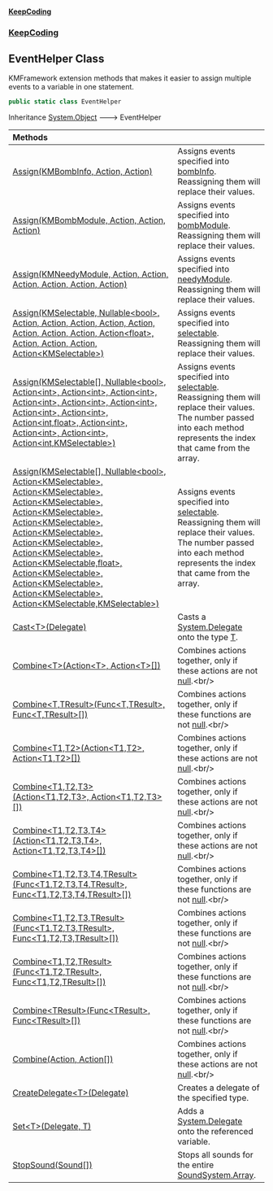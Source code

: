 #### [KeepCoding](index.md 'index')
### [KeepCoding](KeepCoding.md 'KeepCoding')
## EventHelper Class
KMFramework extension methods that makes it easier to assign multiple events to a variable in one statement.  
```csharp
public static class EventHelper
```

Inheritance [System.Object](https://docs.microsoft.com/en-us/dotnet/api/System.Object 'System.Object') &#129106; EventHelper  

| Methods | |
| :--- | :--- |
| [Assign(KMBombInfo, Action, Action)](EventHelper.Assign.Z7JnOudZRDzk7o1gUkAEcg.md 'KeepCoding.EventHelper.Assign(KMBombInfo, System.Action, System.Action)') | Assigns events specified into [bombInfo](EventHelper.Assign.Z7JnOudZRDzk7o1gUkAEcg.md#KeepCoding.EventHelper.Assign(KMBombInfo.System.Action.System.Action).bombInfo 'KeepCoding.EventHelper.Assign(KMBombInfo, System.Action, System.Action).bombInfo'). Reassigning them will replace their values.<br/> |
| [Assign(KMBombModule, Action, Action, Action)](EventHelper.Assign.aSZq.y2IOGpM9FR68nxAgQ.md 'KeepCoding.EventHelper.Assign(KMBombModule, System.Action, System.Action, System.Action)') | Assigns events specified into [bombModule](EventHelper.Assign.aSZq.y2IOGpM9FR68nxAgQ.md#KeepCoding.EventHelper.Assign(KMBombModule.System.Action.System.Action.System.Action).bombModule 'KeepCoding.EventHelper.Assign(KMBombModule, System.Action, System.Action, System.Action).bombModule'). Reassigning them will replace their values.<br/> |
| [Assign(KMNeedyModule, Action, Action, Action, Action, Action, Action)](EventHelper.Assign.gF.VyacXXjhecIUdNp6Cig.md 'KeepCoding.EventHelper.Assign(KMNeedyModule, System.Action, System.Action, System.Action, System.Action, System.Action, System.Action)') | Assigns events specified into [needyModule](EventHelper.Assign.gF.VyacXXjhecIUdNp6Cig.md#KeepCoding.EventHelper.Assign(KMNeedyModule.System.Action.System.Action.System.Action.System.Action.System.Action.System.Action).needyModule 'KeepCoding.EventHelper.Assign(KMNeedyModule, System.Action, System.Action, System.Action, System.Action, System.Action, System.Action).needyModule'). Reassigning them will replace their values.<br/> |
| [Assign(KMSelectable, Nullable&lt;bool&gt;, Action, Action, Action, Action, Action, Action, Action, Action, Action&lt;float&gt;, Action, Action, Action, Action&lt;KMSelectable&gt;)](EventHelper.Assign.zd19DEOUheW+Vj6W3ulUrA.md 'KeepCoding.EventHelper.Assign(KMSelectable, System.Nullable&lt;bool&gt;, System.Action, System.Action, System.Action, System.Action, System.Action, System.Action, System.Action, System.Action, System.Action&lt;float&gt;, System.Action, System.Action, System.Action, System.Action&lt;KMSelectable&gt;)') | Assigns events specified into [selectable](EventHelper.Assign.zd19DEOUheW+Vj6W3ulUrA.md#KeepCoding.EventHelper.Assign(KMSelectable.System.Nullable.bool..System.Action.System.Action.System.Action.System.Action.System.Action.System.Action.System.Action.System.Action.System.Action.float..System.Action.System.Action.System.Action.System.Action.KMSelectable.).selectable 'KeepCoding.EventHelper.Assign(KMSelectable, System.Nullable&lt;bool&gt;, System.Action, System.Action, System.Action, System.Action, System.Action, System.Action, System.Action, System.Action, System.Action&lt;float&gt;, System.Action, System.Action, System.Action, System.Action&lt;KMSelectable&gt;).selectable'). Reassigning them will replace their values.<br/> |
| [Assign(KMSelectable[], Nullable&lt;bool&gt;, Action&lt;int&gt;, Action&lt;int&gt;, Action&lt;int&gt;, Action&lt;int&gt;, Action&lt;int&gt;, Action&lt;int&gt;, Action&lt;int&gt;, Action&lt;int&gt;, Action&lt;int,float&gt;, Action&lt;int&gt;, Action&lt;int&gt;, Action&lt;int&gt;, Action&lt;int,KMSelectable&gt;)](EventHelper.Assign.VpEffVE9O6e87QnH1sBxPw.md 'KeepCoding.EventHelper.Assign(KMSelectable[], System.Nullable&lt;bool&gt;, System.Action&lt;int&gt;, System.Action&lt;int&gt;, System.Action&lt;int&gt;, System.Action&lt;int&gt;, System.Action&lt;int&gt;, System.Action&lt;int&gt;, System.Action&lt;int&gt;, System.Action&lt;int&gt;, System.Action&lt;int,float&gt;, System.Action&lt;int&gt;, System.Action&lt;int&gt;, System.Action&lt;int&gt;, System.Action&lt;int,KMSelectable&gt;)') | Assigns events specified into [selectable](EventHelper.Assign.VpEffVE9O6e87QnH1sBxPw.md#KeepCoding.EventHelper.Assign(KMSelectable...System.Nullable.bool..System.Action.int..System.Action.int..System.Action.int..System.Action.int..System.Action.int..System.Action.int..System.Action.int..System.Action.int..System.Action.int.float..System.Action.int..System.Action.int..System.Action.int..System.Action.int.KMSelectable.).selectable 'KeepCoding.EventHelper.Assign(KMSelectable[], System.Nullable&lt;bool&gt;, System.Action&lt;int&gt;, System.Action&lt;int&gt;, System.Action&lt;int&gt;, System.Action&lt;int&gt;, System.Action&lt;int&gt;, System.Action&lt;int&gt;, System.Action&lt;int&gt;, System.Action&lt;int&gt;, System.Action&lt;int,float&gt;, System.Action&lt;int&gt;, System.Action&lt;int&gt;, System.Action&lt;int&gt;, System.Action&lt;int,KMSelectable&gt;).selectable'). Reassigning them will replace their values. The number passed into each method represents the index that came from the array.<br/> |
| [Assign(KMSelectable[], Nullable&lt;bool&gt;, Action&lt;KMSelectable&gt;, Action&lt;KMSelectable&gt;, Action&lt;KMSelectable&gt;, Action&lt;KMSelectable&gt;, Action&lt;KMSelectable&gt;, Action&lt;KMSelectable&gt;, Action&lt;KMSelectable&gt;, Action&lt;KMSelectable&gt;, Action&lt;KMSelectable,float&gt;, Action&lt;KMSelectable&gt;, Action&lt;KMSelectable&gt;, Action&lt;KMSelectable&gt;, Action&lt;KMSelectable,KMSelectable&gt;)](EventHelper.Assign.Z2dwTb0DhZ72xkJGUChrEA.md 'KeepCoding.EventHelper.Assign(KMSelectable[], System.Nullable&lt;bool&gt;, System.Action&lt;KMSelectable&gt;, System.Action&lt;KMSelectable&gt;, System.Action&lt;KMSelectable&gt;, System.Action&lt;KMSelectable&gt;, System.Action&lt;KMSelectable&gt;, System.Action&lt;KMSelectable&gt;, System.Action&lt;KMSelectable&gt;, System.Action&lt;KMSelectable&gt;, System.Action&lt;KMSelectable,float&gt;, System.Action&lt;KMSelectable&gt;, System.Action&lt;KMSelectable&gt;, System.Action&lt;KMSelectable&gt;, System.Action&lt;KMSelectable,KMSelectable&gt;)') | Assigns events specified into [selectable](EventHelper.Assign.Z2dwTb0DhZ72xkJGUChrEA.md#KeepCoding.EventHelper.Assign(KMSelectable...System.Nullable.bool..System.Action.KMSelectable..System.Action.KMSelectable..System.Action.KMSelectable..System.Action.KMSelectable..System.Action.KMSelectable..System.Action.KMSelectable..System.Action.KMSelectable..System.Action.KMSelectable..System.Action.KMSelectable.float..System.Action.KMSelectable..System.Action.KMSelectable..System.Action.KMSelectable..System.Action.KMSelectable.KMSelectable.).selectable 'KeepCoding.EventHelper.Assign(KMSelectable[], System.Nullable&lt;bool&gt;, System.Action&lt;KMSelectable&gt;, System.Action&lt;KMSelectable&gt;, System.Action&lt;KMSelectable&gt;, System.Action&lt;KMSelectable&gt;, System.Action&lt;KMSelectable&gt;, System.Action&lt;KMSelectable&gt;, System.Action&lt;KMSelectable&gt;, System.Action&lt;KMSelectable&gt;, System.Action&lt;KMSelectable,float&gt;, System.Action&lt;KMSelectable&gt;, System.Action&lt;KMSelectable&gt;, System.Action&lt;KMSelectable&gt;, System.Action&lt;KMSelectable,KMSelectable&gt;).selectable'). Reassigning them will replace their values. The number passed into each method represents the index that came from the array.<br/> |
| [Cast&lt;T&gt;(Delegate)](EventHelper.Cast.EpKETzuz.SNzFabXXkC75w.md 'KeepCoding.EventHelper.Cast&lt;T&gt;(System.Delegate)') | Casts a [System.Delegate](https://docs.microsoft.com/en-us/dotnet/api/System.Delegate 'System.Delegate') onto the type [T](EventHelper.Cast.EpKETzuz.SNzFabXXkC75w.md#KeepCoding.EventHelper.Cast.T.(System.Delegate).T 'KeepCoding.EventHelper.Cast&lt;T&gt;(System.Delegate).T').<br/> |
| [Combine&lt;T&gt;(Action&lt;T&gt;, Action&lt;T&gt;[])](EventHelper.Combine.iZg6UGb+CeQd.xKhyD6rOw.md 'KeepCoding.EventHelper.Combine&lt;T&gt;(System.Action&lt;T&gt;, System.Action&lt;T&gt;[])') | Combines actions together, only if these actions are not [null](https://docs.microsoft.com/en-us/dotnet/csharp/language-reference/keywords/null 'https://docs.microsoft.com/en-us/dotnet/csharp/language-reference/keywords/null').<br/> |
| [Combine&lt;T,TResult&gt;(Func&lt;T,TResult&gt;, Func&lt;T,TResult&gt;[])](EventHelper.Combine.TRYXeztvsMTUaTOBbLKqYA.md 'KeepCoding.EventHelper.Combine&lt;T,TResult&gt;(System.Func&lt;T,TResult&gt;, System.Func&lt;T,TResult&gt;[])') | Combines actions together, only if these functions are not [null](https://docs.microsoft.com/en-us/dotnet/csharp/language-reference/keywords/null 'https://docs.microsoft.com/en-us/dotnet/csharp/language-reference/keywords/null').<br/> |
| [Combine&lt;T1,T2&gt;(Action&lt;T1,T2&gt;, Action&lt;T1,T2&gt;[])](EventHelper.Combine.c1lNHlnuR75GVu1nNh2vHQ.md 'KeepCoding.EventHelper.Combine&lt;T1,T2&gt;(System.Action&lt;T1,T2&gt;, System.Action&lt;T1,T2&gt;[])') | Combines actions together, only if these actions are not [null](https://docs.microsoft.com/en-us/dotnet/csharp/language-reference/keywords/null 'https://docs.microsoft.com/en-us/dotnet/csharp/language-reference/keywords/null').<br/> |
| [Combine&lt;T1,T2,T3&gt;(Action&lt;T1,T2,T3&gt;, Action&lt;T1,T2,T3&gt;[])](EventHelper.Combine.e3pcz94tjUQuOcFYzeawmw.md 'KeepCoding.EventHelper.Combine&lt;T1,T2,T3&gt;(System.Action&lt;T1,T2,T3&gt;, System.Action&lt;T1,T2,T3&gt;[])') | Combines actions together, only if these actions are not [null](https://docs.microsoft.com/en-us/dotnet/csharp/language-reference/keywords/null 'https://docs.microsoft.com/en-us/dotnet/csharp/language-reference/keywords/null').<br/> |
| [Combine&lt;T1,T2,T3,T4&gt;(Action&lt;T1,T2,T3,T4&gt;, Action&lt;T1,T2,T3,T4&gt;[])](EventHelper.Combine.7eiQxhbU+MDPJ4fYCuvA3g.md 'KeepCoding.EventHelper.Combine&lt;T1,T2,T3,T4&gt;(System.Action&lt;T1,T2,T3,T4&gt;, System.Action&lt;T1,T2,T3,T4&gt;[])') | Combines actions together, only if these actions are not [null](https://docs.microsoft.com/en-us/dotnet/csharp/language-reference/keywords/null 'https://docs.microsoft.com/en-us/dotnet/csharp/language-reference/keywords/null').<br/> |
| [Combine&lt;T1,T2,T3,T4,TResult&gt;(Func&lt;T1,T2,T3,T4,TResult&gt;, Func&lt;T1,T2,T3,T4,TResult&gt;[])](EventHelper.Combine.0cQbZXr6sBsFmnMqRG9grw.md 'KeepCoding.EventHelper.Combine&lt;T1,T2,T3,T4,TResult&gt;(System.Func&lt;T1,T2,T3,T4,TResult&gt;, System.Func&lt;T1,T2,T3,T4,TResult&gt;[])') | Combines actions together, only if these functions are not [null](https://docs.microsoft.com/en-us/dotnet/csharp/language-reference/keywords/null 'https://docs.microsoft.com/en-us/dotnet/csharp/language-reference/keywords/null').<br/> |
| [Combine&lt;T1,T2,T3,TResult&gt;(Func&lt;T1,T2,T3,TResult&gt;, Func&lt;T1,T2,T3,TResult&gt;[])](EventHelper.Combine.07sKQq1tvDtEire.bXAmuA.md 'KeepCoding.EventHelper.Combine&lt;T1,T2,T3,TResult&gt;(System.Func&lt;T1,T2,T3,TResult&gt;, System.Func&lt;T1,T2,T3,TResult&gt;[])') | Combines actions together, only if these functions are not [null](https://docs.microsoft.com/en-us/dotnet/csharp/language-reference/keywords/null 'https://docs.microsoft.com/en-us/dotnet/csharp/language-reference/keywords/null').<br/> |
| [Combine&lt;T1,T2,TResult&gt;(Func&lt;T1,T2,TResult&gt;, Func&lt;T1,T2,TResult&gt;[])](EventHelper.Combine.WqKdh+xV4Wom2AZ5liiRjw.md 'KeepCoding.EventHelper.Combine&lt;T1,T2,TResult&gt;(System.Func&lt;T1,T2,TResult&gt;, System.Func&lt;T1,T2,TResult&gt;[])') | Combines actions together, only if these functions are not [null](https://docs.microsoft.com/en-us/dotnet/csharp/language-reference/keywords/null 'https://docs.microsoft.com/en-us/dotnet/csharp/language-reference/keywords/null').<br/> |
| [Combine&lt;TResult&gt;(Func&lt;TResult&gt;, Func&lt;TResult&gt;[])](EventHelper.Combine.wALmiOeyjQQ7wIftkrI+kA.md 'KeepCoding.EventHelper.Combine&lt;TResult&gt;(System.Func&lt;TResult&gt;, System.Func&lt;TResult&gt;[])') | Combines actions together, only if these functions are not [null](https://docs.microsoft.com/en-us/dotnet/csharp/language-reference/keywords/null 'https://docs.microsoft.com/en-us/dotnet/csharp/language-reference/keywords/null').<br/> |
| [Combine(Action, Action[])](EventHelper.Combine.qg59gQjIcn66aZI.PsROHQ.md 'KeepCoding.EventHelper.Combine(System.Action, System.Action[])') | Combines actions together, only if these actions are not [null](https://docs.microsoft.com/en-us/dotnet/csharp/language-reference/keywords/null 'https://docs.microsoft.com/en-us/dotnet/csharp/language-reference/keywords/null').<br/> |
| [CreateDelegate&lt;T&gt;(Delegate)](EventHelper.CreateDelegate.hietUCMm.pDWZ.unQ6OA8g.md 'KeepCoding.EventHelper.CreateDelegate&lt;T&gt;(System.Delegate)') | Creates a delegate of the specified type.<br/> |
| [Set&lt;T&gt;(Delegate, T)](EventHelper.Set.gzJWq5LaZNo3iVcLAujwaA.md 'KeepCoding.EventHelper.Set&lt;T&gt;(System.Delegate, T)') | Adds a [System.Delegate](https://docs.microsoft.com/en-us/dotnet/api/System.Delegate 'System.Delegate') onto the referenced variable.<br/> |
| [StopSound(Sound[])](EventHelper.StopSound.zsoV6vhVadszE.+1YWrfJQ.md 'KeepCoding.EventHelper.StopSound(KeepCoding.Sound[])') | Stops all sounds for the entire [Sound](Sound.md 'KeepCoding.Sound')[System.Array](https://docs.microsoft.com/en-us/dotnet/api/System.Array 'System.Array').<br/> |
